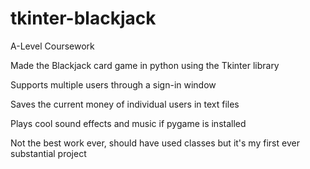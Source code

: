 # tkinter-blackjack
A-Level Coursework

Made the Blackjack card game in python using the Tkinter library

Supports multiple users through a sign-in window

Saves the current money of individual users in text files

Plays cool sound effects and music if pygame is installed

Not the best work ever, should have used classes but it's my first ever substantial project
